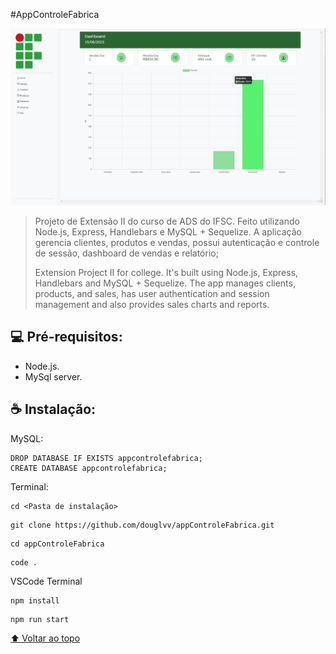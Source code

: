 #AppControleFabrica

<!---Esses são exemplos. Veja https://shields.io para outras pessoas ou para personalizar este conjunto de escudos. Você pode querer incluir dependências, status do projeto e informações de licença aqui--->


<img src="https://raw.githubusercontent.com/douglvv/appControleFabrica/main/public/img/ghjgj.png" alt="Main Screen">

> Projeto de Extensão II do curso de ADS do IFSC. Feito utilizando Node.js, Express, Handlebars e MySQL + Sequelize. A aplicação gerencia clientes, produtos e vendas, possui autenticação e controle de sessão, dashboard de vendas e relatório;
> 
> Extension Project II for college. It's built using Node.js, Express, Handlebars and MySQL + Sequelize. The app manages clients, products, and sales, has user authentication and session management and also provides sales charts and reports.


## 💻 Pré-requisitos:

* Node.js.
* MySql server.

## ☕ Instalação:
MySQL:
```
DROP DATABASE IF EXISTS appcontrolefabrica;
CREATE DATABASE appcontrolefabrica;
```
Terminal:
```
cd <Pasta de instalação>
```
```
git clone https://github.com/douglvv/appControleFabrica.git
```
```
cd appControleFabrica
```
```
code .
```
VSCode Terminal
```
npm install
```
```
npm run start
```

[⬆ Voltar ao topo](#AppControleFabrica)<br>
